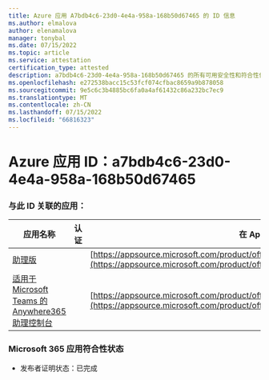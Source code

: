```yaml
---
title: Azure 应用 A7bdb4c6-23d0-4e4a-958a-168b50d67465 的 ID 信息
ms.author: elmalova
author: elenamalova
manager: tonybal
ms.date: 07/15/2022
ms.topic: article
ms.service: attestation
certification_type: attested
description: a7bdb4c6-23d0-4e4a-958a-168b50d67465 的所有可用安全性和符合性信息信息。
ms.openlocfilehash: e272538bacc15c53fcf074cfbac8659a9b878058
ms.sourcegitcommit: 9e5c6c3b4885bc6fa0a4af61432c86a232bc7ec9
ms.translationtype: MT
ms.contentlocale: zh-CN
ms.lasthandoff: 07/15/2022
ms.locfileid: "66816323"
---
```

# <a name="azure-app-id-a7bdb4c6-23d0-4e4a-958a-168b50d67465"></a>Azure 应用 ID：a7bdb4c6-23d0-4e4a-958a-168b50d67465


### <a name="apps-associated-with-this-id"></a>与此 ID 关联的应用：
| **应用名称** | **认证** | **在 AppSource 中查看** |
|--------------|---------------|-----------------------|
| [助理版](../forward/WA200003780.md) |  | [https://appsource.microsoft.com/product/office/WA200003780](https://appsource.microsoft.com/product/office/WA200003780) |
| [适用于 Microsoft Teams 的 Anywhere365 助理控制台](../forward/workstreampeople.attendantconsoleformsftteams.md) |  | [https://appsource.microsoft.com/product/office/workstreampeople.attendantconsoleformsftteams](https://appsource.microsoft.com/product/office/workstreampeople.attendantconsoleformsftteams) |

### <a name="microsoft-365-app-compliance-status"></a>Microsoft 365 应用符合性状态
- 发布者证明状态：已完成
